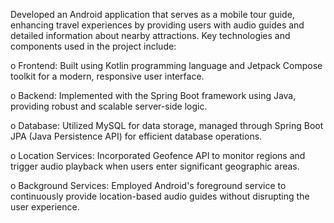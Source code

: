 Developed an Android application that serves as a mobile tour guide, enhancing travel experiences by providing users with audio guides and detailed information about nearby attractions. 
Key technologies and components used in the project include:
  
  o	Frontend: Built using Kotlin programming language and Jetpack Compose toolkit for a modern, responsive user interface.

  o	Backend: Implemented with the Spring Boot framework using Java, providing robust and scalable server-side logic.

  o	Database: Utilized MySQL for data storage, managed through Spring Boot JPA (Java Persistence API) for efficient database operations.

  o	Location Services: Incorporated Geofence API to monitor regions and trigger audio playback when users enter significant geographic areas.

  o	Background Services: Employed Android's foreground service to continuously provide location-based audio guides without disrupting the user experience.
